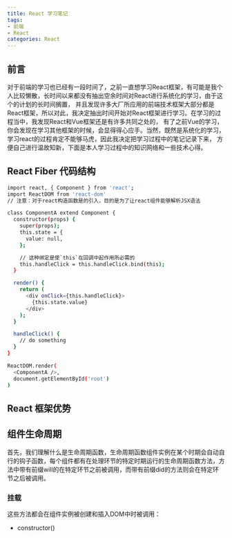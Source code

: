 ```yaml
---
title: React 学习笔记
tags:
- 前端
- React
categories: React
---
```


## 前言

对于前端的学习也已经有一段时间了，之前一直想学习React框架，有可能是我个人比较懒散，长时间以来都没有抽出空余时间对React进行系统化的学习，由于这个的计划的长时间搁置，
并且发现许多大厂所应用的前端技术框架大部分都是React框架，所以对此，我决定抽出时间开始对React框架进行学习。在学习的过程当中，我发现React和Vue框架还是有许多共同之处的，
有了之前Vue的学习，你会发现在学习其他框架的时候，会显得得心应手。当然，既然是系统化的学习，学习react的过程肯定不能够马虎，因此我决定把学习过程中的笔记记录下来，
方便自己进行温故知新，下面是本人学习过程中的知识网络和一些技术心得。

<!-- more -->

## React Fiber 代码结构

``` bash
import react, { Component } from 'react';
import ReactDOM from 'react-dom'
// 注意：对于react构造函数是的引入，目的是为了让react组件能够解析JSX语法

class ComponentA extend Component {
  constructor(props) {
    super(props);
    this.state = {
      value: null,
    };

    // 这种绑定是使`this`在回调中起作用所必需的
    this.handleClick = this.handleClick.bind(this);
  }

  render() {
    return (
      <div onClick={this.handleClick}>
        {this.state.value}
      </div>
    );
  }

  handleClick() {
    // do something
  }
}

ReactDOM.render(
  <ComponentA />,
  document.getElementById('root')
)
```

## React 框架优势

## 组件生命周期

首先，我们理解什么是生命周期函数，生命周期函数组件实例在某个时期会自动自行的钩子函数，每个组件都有在处理环节的特定时期运行的生命周期函数方法，方法中带有前缀will的在特定环节之前被调用，而带有前缀did的方法则会在特定环节之后被调用。

### 挂载

这些方法都会在组件实例被创建和插入DOM中时被调用：
* constructor() 